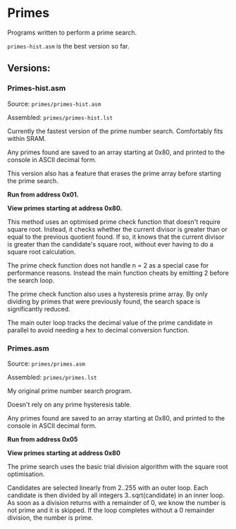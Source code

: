 # Primes

Programs written to perform a prime search.

`primes-hist.asm` is the best version so far.

## Versions:

### Primes-hist.asm
Source: `primes/primes-hist.asm`

Assembled:  `primes/primes-hist.lst`


Currently the fastest version of the prime number search. Comfortably fits within SRAM.

Any primes found are saved to an array starting at 0x80, and printed to the console in ASCII decimal form.

This version also has a feature that erases the prime array before starting the prime search.

**Run from address 0x01.**

**View primes starting at address 0x80.**

This method uses an optimised prime check function that doesn't require square root. Instead, it checks whether the current divisor is greater than or equal to the previous quotient found. If so, it knows that the current divisor is greater than the candidate's square root, without ever having to do a square root calculation.

The prime check function does not handle n = 2 as a special case for performance reasons. Instead the main function cheats by emitting 2 before the search loop.

The prime check function also uses a hysteresis prime array. By only dividing by primes that were previously found, the search space is significantly reduced.

The main outer loop tracks the decimal value of the prime candidate in parallel to avoid needing a hex to decimal conversion function.

### Primes.asm
Source: `primes/primes.asm`

Assembled:  `primes/primes.lst`


My original prime number search program.

Doesn't rely on any prime hysteresis table.

Any primes found are saved to an array starting at 0x80, and printed to the console in ASCII decimal form.

**Run from address 0x05**

**View primes starting at address 0x80**


The prime search uses the basic trial division algorithm with the square root optimisation.

Candidates are selected linearly from 2..255 with an outer loop.
Each candidate is then divided by all integers 3..sqrt(candidate) in an inner loop. As soon as a division returns with a remainder of 0, we know the number is not prime and it is skipped. If the loop completes without a 0 remainder division, the number is prime.

